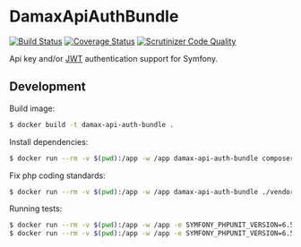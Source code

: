 # DamaxApiAuthBundle

[![Build Status](https://travis-ci.org/lakiboy/damax-api-auth-bundle.svg?branch=master)](https://travis-ci.org/lakiboy/damax-api-auth-bundle) [![Coverage Status](https://coveralls.io/repos/lakiboy/damax-api-auth-bundle/badge.svg?branch=master&service=github)](https://coveralls.io/github/lakiboy/damax-api-auth-bundle?branch=master) [![Scrutinizer Code Quality](https://scrutinizer-ci.com/g/lakiboy/damax-api-auth-bundle/badges/quality-score.png?b=master)](https://scrutinizer-ci.com/g/lakiboy/damax-api-auth-bundle/?branch=master)

Api key and/or [JWT](https://jwt.io/) authentication support for Symfony.

## Development

Build image:

```bash
$ docker build -t damax-api-auth-bundle .
```

Install dependencies:

```bash
$ docker run --rm -v $(pwd):/app -w /app damax-api-auth-bundle composer install
```

Fix php coding standards:

```bash
$ docker run --rm -v $(pwd):/app -w /app damax-api-auth-bundle ./vendor/bin/php-cs-fixer fix
```

Running tests:

```bash
$ docker run --rm -v $(pwd):/app -w /app -e SYMFONY_PHPUNIT_VERSION=6.5 damax-api-auth-bundle ./vendor/bin/simple-phpunit
$ docker run --rm -v $(pwd):/app -w /app -e SYMFONY_PHPUNIT_VERSION=6.5 damax-api-auth-bundle ./bin/phpunit-coverage
```
